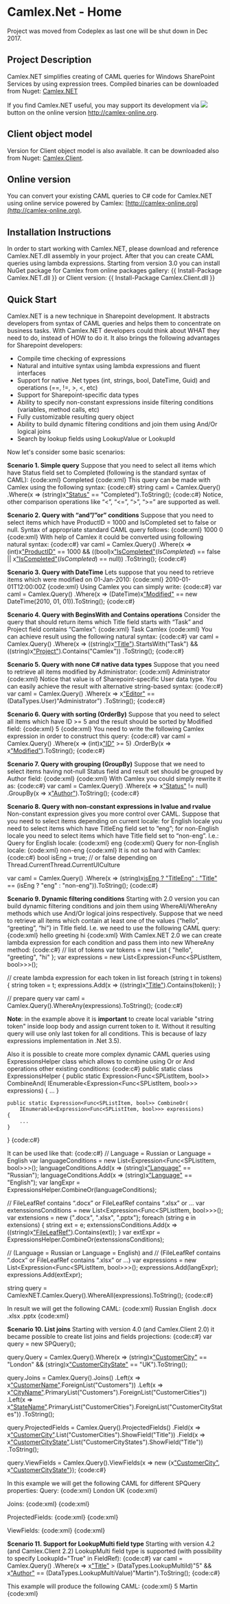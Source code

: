 # Camlex.Net - Home

Project was moved from Codeplex as last one will be shut down in Dec 2017.

## Project Description
Camlex.NET simplifies creating of CAML queries for Windows SharePoint Services by using expression trees. Compiled binaries can be downloaded from Nuget: [Camlex.NET](https://www.nuget.org/packages/Camlex.NET.dll/)

If you find Camlex.NET useful, you may support its development via ![](https://github.com/sadomovalex/camlex/blob/master/docs/Home_btn_donate_SM.gif) button on the online version http://camlex-online.org.

## Client object model
Version for Client object model is also available. It can be downloaded also from Nuget: [Camlex.Client](https://www.nuget.org/packages/Camlex.Client.dll/).

## Online version
You can convert your existing CAML queries to C# code for Camlex.NET using online service powered by Camlex: [http://camlex-online.org](http://camlex-online.org).

## Installation Instructions
In order to start working with Camlex.NET, please download and reference Camlex.NET.dll assembly in your project. After that you can create CAML queries using lambda expressions.
Starting from version 3.0 you can install NuGet package for Camlex from online packages gallery:
{{
Install-Package Camlex.NET.dll
}}
or Client version:
{{
Install-Package Camlex.Client.dll
}}

## Quick Start
Camlex.NET is a new technique in Sharepoint development. It abstracts developers from syntax of CAML queries and helps them to concentrate on business tasks. With Camlex.NET developers could think about WHAT they need to do, instead of HOW to do it. It also brings the following advantages for Sharepoint developers:
* Compile time checking of expressions
* Natural and intuitive syntax using lambda expressions and fluent interfaces
* Support for native .Net types (int, strings, bool, DateTime, Guid) and operations (==, !=, >, <, etc)
* Support for Sharepoint-specific data types
* Ability to specify non-constant expressions inside filtering conditions (variables, method calls, etc)
* Fully customizable resulting query object
* Ability to build dynamic filtering conditions and join them using And/Or logical joins
* Search by lookup fields using LookupValue or LookupId

Now let's consider some basic scenarios:

**Scenario 1. Simple query**
Suppose that you need to select all items which have Status field set to Completed (following is the standard syntax of CAML):
{code:xml}
<Where>
  <Eq>
    <FieldRef Name="Status" />
    <Value Type="Text">Completed</Value>
  </Eq>
</Where>
{code:xml}
This query can be made with Camlex using the following syntax:
{code:c#}
string caml =
    Camlex.Query()
        .Where(x => (string)x["Status"](_Status_) == "Completed").ToString();
{code:c#}
Notice, other comparison operations like “<”, “<=”, “>”, “>=” are supported as well.

**Scenario 2. Query with “and”/”or” conditions**
Suppose that you need to select items which have ProductID = 1000 and IsCompleted set to false or null. Syntax of appropriate standard CAML query follows:
{code:xml}
<Where>
  <And>
    <Eq>
      <FieldRef Name="ProductID" />
      <Value Type="Integer">1000</Value>
    </Eq>
    <Or>
      <Eq>
        <FieldRef Name="IsCompleted" />
        <Value Type="Boolean">0</Value>
      </Eq>
      <IsNull>
        <FieldRef Name="IsCompleted" />
      </IsNull>
    </Or>
  </And>
</Where>
{code:xml}
With help of Camlex it could be converted using following natural syntax:
{code:c#}
var caml =
    Camlex.Query()
        .Where(x => (int)x["ProductID"](_ProductID_) == 1000 && ((bool)x["IsCompleted"](_IsCompleted_)(_IsCompleted_) == false || x["IsCompleted"](_IsCompleted_)(_IsCompleted_) == null))
            .ToString();
{code:c#}

**Scenario 3. Query with DateTime**
Lets suppose that you need to retrieve items which were modified on 01-Jan-2010:
{code:xml}
<Where>
  <Eq>
    <FieldRef Name="Modified" />
    <Value Type="DateTime">2010-01-01T12:00:00Z</Value>
  </Eq>
</Where>
{code:xml}
Using Camlex you can simply write:
{code:c#}
var caml =
    Camlex.Query()
        .Where(x => (DateTime)x["Modified"](_Modified_) == new DateTime(2010, 01, 01)).ToString();
{code:c#}

**Scenario 4. Query with BeginsWith and Contains operations**
Consider the query that should return items which Title field starts with “Task” and Project field contains “Camlex”:
{code:xml}
<Where>
  <And>
    <BeginsWith>
      <FieldRef Name="Title" />
      <Value Type="Text">Task</Value>
    </BeginsWith>
    <Contains>
      <FieldRef Name="Project" />
      <Value Type="Text">Camlex</Value>
    </Contains>
  </And>
</Where>
{code:xml}
You can achieve result using the following natural syntax:
{code:c#}
var caml =
    Camlex.Query()
        .Where(x => ((string)x["Title"](_Title_)).StartsWith("Task") && ((string)x["Project"](_Project_)).Contains("Camlex"))
            .ToString();
{code:c#}

**Scenario 5. Query with none C# native data types**
Suppose that you need to retrieve all items modified by Administrator:
{code:xml}
<Where>
  <Eq>
    <FieldRef Name="Editor" />
    <Value Type="User">Administrator</Value>
  </Eq>
</Where>
{code:xml}
Notice that value is of Sharepoint-specific User data type. You can easily achieve the result with alternative string-based syntax:
{code:c#}
var caml =
    Camlex.Query()
        .Where(x => x["Editor"](_Editor_) == (DataTypes.User)"Administrator")
                .ToString();
{code:c#}

**Scenario 6. Query with sorting (OrderBy)**
Suppose that you need to select all items which have ID >= 5 and the result should be sorted by Modified field:
{code:xml}
<Where>
  <Geq>
    <FieldRef Name="ID" />
    <Value Type="Integer">5</Value>
  </Geq>
</Where>
<OrderBy>
  <FieldRef Name="Modified" />
</OrderBy>
{code:xml}
You need to write the following Camlex expression in order to construct this query:
{code:c#}
var caml =
    Camlex.Query()
        .Where(x => (int)x["ID"](_ID_) >= 5)
        .OrderBy(x => x["Modified"](_Modified_)).ToString();
{code:c#}

**Scenario 7. Query with grouping (GroupBy)**
Suppose that we need to select items having not-null Status field and result set should be grouped by Author field:
{code:xml}
<Where>
  <IsNotNull>
    <FieldRef Name="Status" />
  </IsNotNull>
</Where>
<GroupBy>
  <FieldRef Name="Author" />
</GroupBy>
{code:xml}
With Camlex you could simply rewrite it as:
{code:c#}
var caml =
    Camlex.Query()
        .Where(x => x["Status"](_Status_) != null)
        .GroupBy(x => x["Author"](_Author_)).ToString();
{code:c#}

**Scenario 8. Query with non-constant expressions in lvalue and rvalue**
Non-constant expression gives you more control over CAML. Suppose that you need to select items depending on current locale: for English locale you need to select items which have TitleEng field set to “eng”; for non-English locale you need to select items which have Title field set to “non-eng”. I.e.:
Query for English locale:
{code:xml}
<Where>
  <Eq>
    <FieldRef Name="TitleEng" />
    <Value Type="Text">eng</Value>
  </Eq>
</Where>
{code:xml}
Query for non-English locale:
{code:xml}
<Where>
  <Eq>
    <FieldRef Name="Title" />
    <Value Type="Text">non-eng</Value>
  </Eq>
</Where>
{code:xml}
It is not so hard with Camlex:
{code:c#}
bool isEng = true; // or false depending on Thread.CurrentThread.CurrentUICulture

var caml =
    Camlex.Query()
        .Where(x => (string)x[isEng ? "TitleEng" : "Title"](isEng-_-_TitleEng_-_-_Title_) == (isEng ? "eng" : "non-eng")).ToString();
{code:c#}

**Scenario 9. Dynamic filtering conditions**
Starting with 2.0 version you can build dynamic filtering conditions and join them using WhereAll/WhereAny methods which use And/Or logical joins respectively.
Suppose that we need to retrieve all items which contain at least one of the values {“hello”, “greeting”, “hi”} in Title field. I.e. we need to use the following CAML query:
{code:xml}
<Where>
  <Or>
    <Or>
      <Contains>
        <FieldRef Name="Title" />
        <Value Type="Text">hello</Value>
      </Contains>
      <Contains>
        <FieldRef Name="Title" />
        <Value Type="Text">greeting</Value>
      </Contains>
    </Or>
    <Contains>
      <FieldRef Name="Title" />
      <Value Type="Text">hi</Value>
    </Contains>
  </Or>
</Where>
{code:xml}
With Camlex.NET 2.0 we can create lambda expression for each condition and pass them into new WhereAny method:
{code:c#}
// list of tokens
var tokens = new List<string> { "hello", "greeting", "hi" };
var expressions = new List<Expression<Func<SPListItem, bool>>>();

// create lambda expression for each token in list
foreach (string t in tokens)
{
    string token = t;
   expressions.Add(x => ((string)x["Title"](_Title_)).Contains(token));
}

// prepare query
var caml = Camlex.Query().WhereAny(expressions).ToString();
{code:c#}

**Note**: in the example above it is **important** to create local variable "string token" inside loop body and assign current token to it. Without it resulting query will use only last token for all conditions. This is because of lazy expressions implementation in .Net 3.5).

Also it is possible to create more complex dynamic CAML queries using ExpressionsHelper class which allows to combine using Or or And operations other existing conditions:
{code:c#}
public static class ExpressionsHelper
{
    public static Expression<Func<SPListItem, bool>> CombineAnd(
        IEnumerable<Expression<Func<SPListItem, bool>>> expressions)
    {
        ...
    }
 
    public static Expression<Func<SPListItem, bool>> CombineOr(
        IEnumerable<Expression<Func<SPListItem, bool>>> expressions)
    {
        ...
    }
}
{code:c#}

It can be used like that:
{code:c#}
// Language = Russian or Language = English
var languageConditions = new List<Expression<Func<SPListItem, bool>>>();
languageConditions.Add(x => (string)x["Language"](_Language_) == "Russian");
languageConditions.Add(x => (string)x["Language"](_Language_) == "English");
var langExpr = ExpressionsHelper.CombineOr(languageConditions);
 
// FileLeafRef contains “.docx” or FileLeafRef contains “.xlsx” or ...
var extenssionsConditions = new List<Expression<Func<SPListItem, bool>>>();
var extensions = new[]() {".docx", ".xlsx", ".pptx"};
foreach (string e in extensions)
{
    string ext = e;
    extenssionsConditions.Add(x => ((string)x["FileLeafRef"](_FileLeafRef_)).Contains(ext));
}
var extExpr = ExpressionsHelper.CombineOr(extenssionsConditions);
 
// (Language = Russian or Language = English) and
// (FileLeafRef contains “.docx” or FileLeafRef contains “.xlsx” or ...)
var expressions = new List<Expression<Func<SPListItem, bool>>>();
expressions.Add(langExpr);
expressions.Add(extExpr);

string query = CamlexNET.Camlex.Query().WhereAll(expressions).ToString();
{code:c#}

In result we will get the following CAML:
{code:xml}
<Where>
  <And>
    <Or>
      <Eq>
        <FieldRef Name="Language" />
        <Value Type="Text">Russian</Value>
      </Eq>
      <Eq>
        <FieldRef Name="Language" />
        <Value Type="Text">English</Value>
      </Eq>
    </Or>
    <Or>
      <Or>
        <Contains>
          <FieldRef Name="FileLeafRef" />
          <Value Type="Text">.docx</Value>
        </Contains>
        <Contains>
          <FieldRef Name="FileLeafRef" />
          <Value Type="Text">.xlsx</Value>
        </Contains>
      </Or>
      <Contains>
        <FieldRef Name="FileLeafRef" />
        <Value Type="Text">.pptx</Value>
      </Contains>
    </Or>
  </And>
</Where>
{code:xml}

**Scenario 10. List joins**
Starting with version 4.0 (and Camlex.Client 2.0) it became possible to create list joins and fields projections:
{code:c#}
var query = new SPQuery();
 
query.Query = Camlex.Query().Where(x => (string)x["CustomerCity"](_CustomerCity_) == "London" &&
    (string)x["CustomerCityState"](_CustomerCityState_) == "UK").ToString();
 
query.Joins = Camlex.Query().Joins()
    .Left(x => x["CustomerName"](_CustomerName_).ForeignList("Customers"))
    .Left(x => x["CityName"](_CityName_).PrimaryList("Customers").ForeignList("CustomerCities"))
    .Left(x => x["StateName"](_StateName_).PrimaryList("CustomerCities").ForeignList("CustomerCityStates"))
    .ToString();
 
query.ProjectedFields = Camlex.Query().ProjectedFields()
    .Field(x => x["CustomerCity"](_CustomerCity_).List("CustomerCities").ShowField("Title"))
    .Field(x => x["CustomerCityState"](_CustomerCityState_).List("CustomerCityStates").ShowField("Title"))
    .ToString();
 
query.ViewFields = Camlex.Query().ViewFields(x => new[]() {x["CustomerCity"](_CustomerCity_),
    x["CustomerCityState"](_CustomerCityState_)});
{code:c#}

In this example we will get the following CAML for different SPQuery properties:
Query:
{code:xml}
<Where>
  <And>
    <Eq>
      <FieldRef Name="CustomerCity" />
      <Value Type="Text">London</Value>
    </Eq>
    <Eq>
      <FieldRef Name="CustomerCityState" />
      <Value Type="Text">UK</Value>
    </Eq>
  </And>
</Where>
{code:xml}

Joins:
{code:xml}
<Join Type="LEFT" ListAlias="Customers">
  <Eq>
    <FieldRef Name="CustomerName" RefType="Id" />
    <FieldRef List="Customers" Name="Id" />
  </Eq>
</Join>
<Join Type="LEFT" ListAlias="CustomerCities">
  <Eq>
    <FieldRef List="Customers" Name="CityName" RefType="Id" />
    <FieldRef List="CustomerCities" Name="Id" />
  </Eq>
</Join>
<Join Type="LEFT" ListAlias="CustomerCityStates">
  <Eq>
    <FieldRef List="CustomerCities" Name="StateName" RefType="Id" />
    <FieldRef List="CustomerCityStates" Name="Id" />
  </Eq>
</Join>
{code:xml}

ProjectedFields:
{code:xml}
<Field Name="CustomerCity" Type="Lookup" List="CustomerCities" ShowField="Title" />
<Field Name="CustomerCityState" Type="Lookup" List="CustomerCityStates" ShowField="Title" />
{code:xml}

ViewFields:
{code:xml}
<FieldRef Name="CustomerCity" />
<FieldRef Name="CustomerCityState" />
{code:xml}

**Scenario 11. Support for LookupMulti field type**
Starting with version 4.2 (and Camlex.Client 2.2) LookupMulti field type is supported (with possibility to specify LookupId="True" in FieldRef):
{code:c#}
var caml =
    Camlex.Query()
        .Where(x => x["Title"](_Title_) > (DataTypes.LookupMultiId)"5"
        && x["Author"](_Author_) == (DataTypes.LookupMultiValue)"Martin").ToString();
{code:c#}

This example will produce the following CAML:
{code:xml}
<Where>
  <And>
    <Gt>
      <FieldRef Name="Title" LookupId="True" />
      <Value Type="LookupMulti">5</Value>
    </Gt>
    <Eq>
      <FieldRef Name="Author" />
      <Value Type="LookupMulti">Martin</Value>
    </Eq>
  </And>
</Where>
{code:xml}
